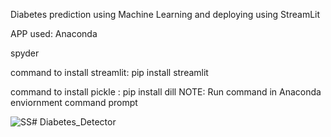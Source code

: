 Diabetes prediction using Machine Learning and deploying using StreamLit

APP used: Anaconda
          
spyder

command to install streamlit: pip install streamlit

command to install pickle : pip install dill
NOTE: Run command in Anaconda enviornment command prompt

![SS](https://github.com/aniketkeshri12/Diabetes_Detector/assets/67973829/8a298d14-97bf-41e8-bed2-e1983a61dc1b)# Diabetes_Detector



                          
